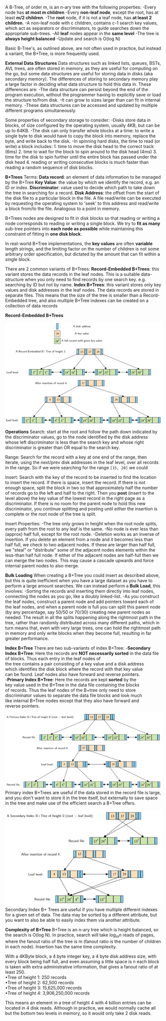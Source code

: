 A B-Tree, of order m, is an n-ary tree with the following properties:
	-Every node has **at most m children**
	-Every **non-leaf node**, except the root, has at least **m/2 children**.
	-The **root** node, if it is not a leaf node, has **at least 2 children**.
	-A non-leaf node with c children, contains c-1 search key values, which act as separators or discriminators, to guide searches down the appropriate sub-trees.
	-All **leaf** nodes appear in the **same level**
	-The tree is **always height balanced**
	-Update and search is O(log N)

Basic B-Tree's, as outlined above, are not often used in practice, but instead a variant, the B+Tree, is more frequently used.

**External Data Structures**
Data structures such as linked lists, queues, BSTs, AVL trees, are often stored in memory, as they are useful for computing on the go, but some data structures are useful for storing data in disks (aka secondary memory). The differences of storing to secondary memory play a large factor in deciding what data structure to hold this data in. These differences are:
	-The data structure can persist beyond the end of the program execution, without the programmer having to explicitly save or load the structure to/from disk.
	-It can grow to sizes larger than can fit in internal memory.
	-These data structures can be accessed and updated by multiple different programs simultaneously. 

Some properties of secondary storage to consider:
	-Disks store data in blocks, of size configured by the operating system, usually 4KB, but can be up to 64KB.
	-The disk can only transfer whole blocks at a time: to write a single byte to disk would have to copy the block into memory, replace the byte, and write back to the disk.
	-In spinning hard disks, the time to read (or write) a block includes:
		1. time to move the disk head to the correct track (6ms)
		2. time to wait for the block to spin around to the disk head (4ms)
		3. time for the disk to spin further until the entire block has passed under the disk head
		4. reading or writing consecutive blocks is much faster than reading a random sequence of disk blocks.

**B+Trees**
Terms:
	**Data record**: an element of data information to be managed by the B+Tree
	**Key Value**: the value by which we identify the record, e.g. an ID or index.
	**Discriminator**: value used to decide which path to take down the tree in searching for a record.
	**Disk Address**: the offset from the start of the disk file to a particular block in the file. A file read/write can be executed by requesting the operating system to 'seek' to this address and read/write a block from/to the file. Analogous to a point in memory.

B+Trees nodes are designed to fit in disk blocks so that reading or writing a node corresponds to reading or writing a single block. We try to **fit as many** sub-tree pointers into **each node as possible** while maintaining this constraint of fitting in **one disk block**. 

In real-world B+Tree implementations, the **key values** are often **variable** length strings, and the limiting factor on the number of children is not some arbitrary order specification, but dictated by the amount that can fit within a single block.

There are 2 common variants of B+Trees:
	**Record-Embedded B+Trees**: this variant stores the data records in the leaf nodes. This is a suitable data-structure when you only need to find records by one search key. e.g. searching by ID but not by name.
	**Index B+Trees**: this variant stores only key values and disk addresses in the leaf nodes. The data records are stored in separate files. This means that the size of the tree is smaller than a Record-Embedded tree, and also multiple B+Tree indexes can be created on a collection of data records

**Record-Embedded B+Trees**

![](Images/chrome_pKcFT6ivkA.jpg)

**Operations**
Search: start at the root and follow the path down indicated by the discriminator values, go to the node identified by the disk address whose left discriminator is less than the search key and whose right discriminator is greater than OR equal to the search key.

Range: Search for the record with a key at one end of the range, then iterate, using the next/prev disk addresses in the leaf level, over all records in the range. So if we were searching for the range `[15, 20]` we could 

Insert: Search with the key of the record to be inserted to find the location to insert the record. If there is space, insert the record. If there is not enough space, split the block in two so that approximately half the number of records go to the left and half to the right. Then you **post** (insert to the level above) the key value of the lowest record in the right page as a discriminator. If there is no room for the parent node to hold this new discriminator, you continue splitting and posting until either the insertion is complete or the root node of the tree is split.

Insert Properties: 
	-The tree only grows in height when the root node splits, every path from the root to any leaf is the same.
	-No node is ever less than (approx) half full, except for the root node.
	-Deletion works as an inverse of insertion. If you delete an element from a node and it becomes less than half full, we check to two adjacent nodes. If these are larger than half full, we "steal" or "distribute" some of the adjacent nodes elements within the less-than half full node. If either of the adjacent nodes are half-full then we can merge the two nodes. This may cause a cascade upwards and force internal parent nodes to also merge.

**Bulk Loading**
When creating a B+Tree you could insert as described above, but this is quite inefficient when you have a large dataset as you have to perform a large amount searches. We can instead perform a **Bulk Load**, this involves:
	-Sorting the records and inserting them directly into leaf nodes, connecting the nodes as you go, like a doubly linked-list.
	-As you construct the leaf nodes, construct a parent node and add pointers toward each of the leaf nodes, and when a parent node is full you can split this parent node (by any percentage, say 50/50 or 70/30) creating new parent nodes as needed.
The result in all the splits happening along the rightmost path in the tree, rather than randomly distributed across many different paths, which in turn means that, even with very large trees, one can hold the rightmost path in memory and only write blocks when they become full, resulting in far greater performance.

**Index B+Tree**
There are two sub-variants of index B+Tree:
	-**Secondary Index B+Tree**: Here the records are **NOT necessarily
	sorted** in the data file of blocks. Thus each entry in the leaf nodes of  
	the tree contains a pair consisting of a key value and a disk address  
	which identifies the disk block where the record with that key value  
	can be found. Leaf nodes also have forward and reverse pointers.  
	-**Primary Index B+Tree**: Here the records are kept **sorted** by the  
	key value used in the B+Tree in the data file containing the blocks  
	of records. Thus the leaf nodes of the B+tree only need to store  
	discriminator values to separate the data file blocks and look much  
	like internal B+Tree nodes except that they also have forward and  
	reverse pointers.

![](Images/chrome_EYMXNrroJV.png)
Primary index B+Trees are useful if the data stored in the record file is large, and you don't want to store it in the tree itself, but externally to save space in the tree and make use of the efficient search a B+Tree offers.

![](Images/chrome_iehJu5Qhwd.png)
Secondary Index B+ Trees are useful if you have multiple different indexes for a given set of data. The data may be sorted by a different attribute, but you want to also be able to easily index them via another attribute.

**Complexity of B+Tree**
B+Tree is an n-ary tree which is height balanced, so the search is O(log N).
In practice, search will take $log_{m}n$ reads of pages, where the fanout ratio of the tree is m (fanout ratio is the number of children in each node). Insertion has the same time complexity.

With a 4KByte block, a 4 byte integer key, a 4 byte disk address size, with every block being half full, and even assuming a little space is n each block is taken with extra administrative information, that gives a fanout ratio of at least 250.  
•Tree of height 1: 250 records  
•Tree of height 2: 62,500 records  
•Tree of height 3: 15,625,000 records  
•Tree of height 4: 3,906,250,000 records

This means an element in a tree of height 4 with 4 billion entries can be located in 4 disk reads. Although in practice, we would normally cache all but the bottom two levels in memory, so it would only take 2 disk reads.


